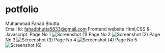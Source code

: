 # potfolio
 Muhammad Fahad Bhutta  
 Email Id:
 fahadbhutta5833@gmail.com
 Frontend website Html,CSS & Javascript.
 Page No 1
![Screenshot (1)](https://github.com/Fahad584/potfolio/assets/107251127/08c2385d-7281-495d-9784-a6d55cdb9410)
Page No 2
![Screenshot (2)](https://github.com/Fahad584/potfolio/assets/107251127/0ebf50d1-65f7-4975-8c3a-2cb3178f7f5a)
Page No 3
![Screenshot (3)](https://github.com/Fahad584/potfolio/assets/107251127/e5bc0e49-b4ad-468a-93db-caddda4a9dfe)
Page No 4
![Screenshot (4)](https://github.com/Fahad584/potfolio/assets/107251127/19c4040e-cde2-4bc5-a713-9da5219f45ce)
Page No 5
![Screenshot (6)](https://github.com/Fahad584/potfolio/assets/107251127/d69f6f5e-b830-43ba-b840-895485c5ed30)

